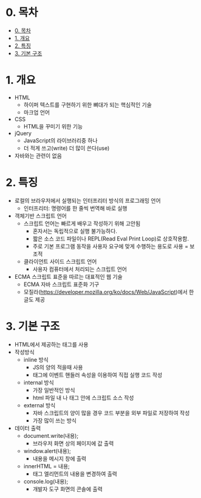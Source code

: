 # 0. 목차
<!-- TOC -->

- [0. 목차](#0-목차)
- [1. 개요](#1-개요)
- [2. 특징](#2-특징)
- [3. 기본 구조](#3-기본-구조)

<!-- /TOC -->
# 1. 개요
* HTML
  * 하이퍼 텍스트를 구현하기 위한 뼈대가 되는 핵심적인 기술
  * 마크업 언어
* CSS
  * HTML을 꾸미기 위한 기능
* jQuery
  * JavaScript의 라이브러리중 하나
  * 더 적게 쓰고(write) 더 많이 쓴다(use)
* 자바와는 관련이 없음
# 2. 특징
* 로컬의 브라우저에서 실행되는 인터프리터 방식의 프로그래밍 언어
  * 인터프리터: 명령어를 한 줄씩 번역해 바로 실행
* 객체기반 스크립트 언어
  * 스크립트 언어는 빠르게 배우고 작성하기 위해 고안됨
    * 혼자서는 독립적으로 실행 불가능하다.
    * 짧은 소스 코드 파일이나 REPL(Read Eval Print Loop)로 상호작용함.
    * 주로 기본 프로그램 동작을 사용자 요구에 맞게 수행하는 용도로 사용 = 보조적
  * 클라이언트 사이드 스크립트 언어
    * 사용자 컴퓨터에서 처리되는 스크립트 언어
* ECMA 스크립트 표준을 따르는 대표적인 웹 기술
  * ECMA 자바 스크립트 표준화 기구
  * 모질라(https://developer.mozilla.org/ko/docs/Web/JavaScript)에서 한글도 제공

# 3. 기본 구조
* HTML에서 제공하는 <script></script> 태그를 사용
* 작성방식
  * inline 방식
    * JS의 양의 적을때 사용
    * 태그에 이벤트 핸들러 속성을 이용하여 직접 실행 코드 작성
  * internal 방식
    * 가장 일반적인 방식
    * html 파일 내 <head> 나 <body> 태그 안에 스크립트 소스 작성
  * external 방식
    * 자바 스크립트의 양이 많을 경우 코드 부분을 외부 파일로 저장하여 작성
    * 가장 많이 쓰는 방식
* 데이터 출력
  * document.write(내용);
    * 브라우저 화면 상의 페이지에 값 출력
  * window.alert(내용);
    * 내용을 메시지 창에 출력
  * innerHTML = 내용;
    * 태그 엘리먼트의 내용을 변경하여 출력
  * console.log(내용);
    * 개발자 도구 화면의 콘솔에 출력
